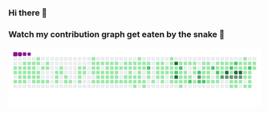 ### Hi there 👋

### Watch my contribution graph get eaten by the snake 🐍

<!-- platane/snk works, it just puts it on a new branch -->
![snake gif](https://github.com/vva-odoo/vva-odoo/blob/output/github-contribution-grid-snake.gif)

<!--
**vva-odoo/vva-odoo** is a ✨ _special_ ✨ repository because its `README.md` (this file) appears on your GitHub profile.

Here are some ideas to get you started:

- 🔭 I’m currently working on ...
- 🌱 I’m currently learning ...
- 👯 I’m looking to collaborate on ...
- 🤔 I’m looking for help with ...
- 💬 Ask me about ...
- 📫 How to reach me: ...
- 😄 Pronouns: ...
- ⚡ Fun fact: ...
-->
